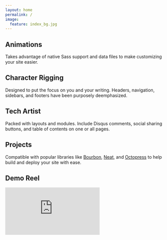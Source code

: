 ```yaml
---
layout: home
permalink: /
image:
  feature: index_bg.jpg
---
```


<div class="tiles">

<div class="tile">
  <h2 class="post-title">Animations</h2>
  <p class="post-excerpt">Takes advantage of native Sass support and data files to make customizing your site easier.</p>
</div><!-- /.tile -->

<div class="tile">
  <h2 class="post-title">Character Rigging</h2>
  <p class="post-excerpt">Designed to put the focus on you and your writing. Headers, navigation, sidebars, and footers have been purposely deemphasized.</p>
</div><!-- /.tile -->

<div class="tile">
  <h2 class="post-title">Tech Artist</h2>
  <p class="post-excerpt">Packed with layouts and modules. Include Disqus comments, social sharing buttons, and table of contents on one or all pages.</p>
</div><!-- /.tile -->

<div class="tile">
  <h2 class="post-title">Projects</h2>
  <p class="post-excerpt">Compatible with popular libraries like <a href="http://bourbon.io">Bourbon</a>, <a href="http://neat.bourbon.io/">Neat</a>, and <a href="http://github.com/octopress/octopress">Octopress</a> to help build and deploy your site with ease.</p>
</div><!-- /.tile -->

</div><!-- /.tiles -->  

## Demo Reel

<iframe onload="this.width=screen.width;this.height=screen.height;" src="https://www.youtube-nocookie.com/embed/1D0rZ6AOG6E" frameborder="0" allow="accelerometer; autoplay; encrypted-media; gyroscope; picture-in-picture" allowfullscreen></iframe>
